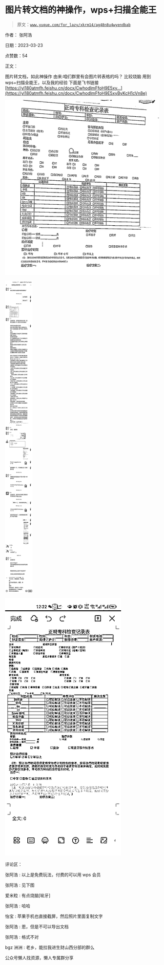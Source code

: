 # 图片转文档的神操作，wps+扫描全能王

> 原文：[`www.yuque.com/for_lazy/xkrm14/ag48n8u4wyendbab`](https://www.yuque.com/for_lazy/xkrm14/ag48n8u4wyendbab)



作者： 张阿浩



日期：2023-03-23



点赞数：54



正文：



图片转文档，如此神操作 由来:咱们群里有会图片转表格的吗？ 比较烧脑 用到 wps+扫描全能王，以及我的经验 下面是飞书链接[https://yl180atmfh.feishu.cn/docx/CwhodlmFfoH9E5xy...](https://yl180atmfh.feishu.cn/docx/CwhodlmFfoH9E5xyByKcH1cVn8e)



![](img/2b49e15368e207d490db82107f0b9a36.png)  

![](img/0907c6cd850f86b22972ebf1d948d1f7.png)  

![](img/bd21585c11db9daf4e92c0a6625b9ef0.png)  

评论区：



张阿浩 : 以上是免费玩法，付费的可以用 wps 会员



张阿浩 : 见下图



爱米粒 : 有点烧脑[呲牙]



张阿浩 : 哈哈



怡宝 : 苹果手机也直接截屏，然后照片里面复制文字



张阿浩 : 恩，但是不可以导出文档



张阿浩 : 格式不对



bgz 洲洲 : 老乡，能拉我进生财山西分部的群么



公众号懒人找资源，懒人专属群分享

